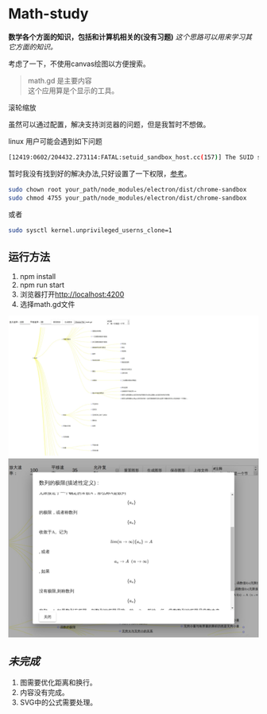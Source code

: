 # Math-study

__数学各个方面的知识，包括和计算机相关的(没有习题)__ _这个思路可以用来学习其它方面的知识。_

 考虑了一下，不使用canvas绘图以方便搜索。
>math.gd 是主要内容  
>这个应用算是个显示的工具。

滚轮缩放

虽然可以通过配置，解决支持浏览器的问题，但是我暂时不想做。

linux 用户可能会遇到如下问题

```sh
[12419:0602/204432.273114:FATAL:setuid_sandbox_host.cc(157)] The SUID sandbox helper binary was found, but is not configured correctly. Rather than run without sandboxing I'm aborting now. You need to make sure that ./node_modules/electron/dist/chrome-sandbox is owned by root and has mode 4755.
```

暂时我没有找到好的解决办法,只好设置了一下权限，[参考](https://github.com/electron/electron/issues/17972)。

```sh
sudo chown root your_path/node_modules/electron/dist/chrome-sandbox
sudo chmod 4755 your_path/node_modules/electron/dist/chrome-sandbox
```

或者

```sh
sudo sysctl kernel.unprivileged_userns_clone=1
```

## 运行方法

1. npm install
2. npm run start
3. 浏览器打开[http://localhost:4200](http://localhost:4200)
4. 选择math.gd文件

![eg](./img/img1.jpg)
![eg](./img/img2.jpg)

## _未完成_

1. 图需要优化距离和换行。
2. 内容没有完成。
3. SVG中的公式需要处理。
